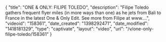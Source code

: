 {
    "title": "ONE & ONLY: FILIPE TOLEDO",
    "description": "Filipe Toledo gathers frequent flyer miles (in more ways than one) as he jets from Bali to France in the latest One & Only Edit. See more from Filipe at www....",
    "videoid": "158361",
    "date_created": "1398292471",
    "date_modified": "1418181329",
    "type": "captivate",
    "layout": "video",
    "url": "\/v\/one-only-filipe-toledo\/158361"
}